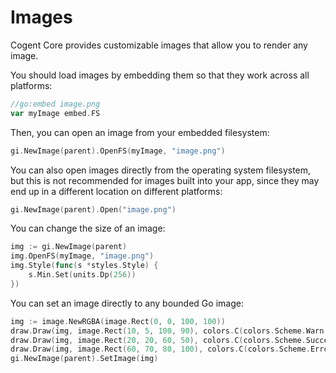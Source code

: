 # Images

Cogent Core provides customizable images that allow you to render any image.

You should load images by embedding them so that they work across all platforms:

```go
//go:embed image.png
var myImage embed.FS
```

Then, you can open an image from your embedded filesystem:

```Go
gi.NewImage(parent).OpenFS(myImage, "image.png")
```

You can also open images directly from the operating system filesystem, but this is not recommended for images built into your app, since they may end up in a different location on different platforms:

```go
gi.NewImage(parent).Open("image.png")
```

You can change the size of an image:

```Go
img := gi.NewImage(parent)
img.OpenFS(myImage, "image.png")
img.Style(func(s *styles.Style) {
    s.Min.Set(units.Dp(256))
})
```

You can set an image directly to any bounded Go image:

```Go
img := image.NewRGBA(image.Rect(0, 0, 100, 100))
draw.Draw(img, image.Rect(10, 5, 100, 90), colors.C(colors.Scheme.Warn.Container), image.Point{}, draw.Src)
draw.Draw(img, image.Rect(20, 20, 60, 50), colors.C(colors.Scheme.Success.Base), image.Point{}, draw.Src)
draw.Draw(img, image.Rect(60, 70, 80, 100), colors.C(colors.Scheme.Error.Base), image.Point{}, draw.Src)
gi.NewImage(parent).SetImage(img)
```
